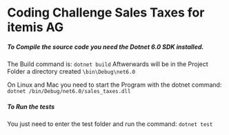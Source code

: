 # Coding Challenge Sales Taxes for itemis AG

#####  To Compile the source code you need the Dotnet 6.0 SDK installed.

The Build command is: `dotnet build`
Aftwerwards will be in the Project Folder a directory created `\bin\Debug\net6.0`

On Linux and Mac you need to start the Program with the dotnet command: `dotnet /bin/Debug/net6.0/sales_taxes.dll`


##### To Run the tests

You just need to enter the test folder and run the command: `dotnet test`
